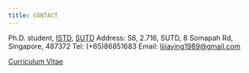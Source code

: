```yaml
---
title: CONTACT
---
```

Ph.D. student, [ISTD](https://istd.sutd.edu.sg/), [SUTD](http://www.sutd.edu.sg/)
Address: S6, 2.716, SUTD, 8 Somapah Rd, Singapore, 487372
Tel: (+65)86851683
Email: lijiaying1989@gmail.com

[Curriculum Vitae](http://lijiaying.github.io/cv.pdf)
